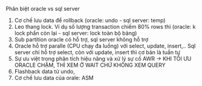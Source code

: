 Phân biệt oracle vs sql server
1. Cơ chế lưu data để rollback (oracle: undo - sql server: temp)
2. Leo thang lock. Ví dụ số lượng transaction chiếm 80% rows thì (oracle: k lock phần còn lại - sql server: lock toàn bộ bảng)
3. Sub partition oracle có hỗ trợ, sql server không hỗ trợ
4. Oracle hỗ trợ paralle (CPU chạy đa luồng) với select, update, insert,..
   Sql server chỉ hỗ trợ select, còn với update, insert thì cơ bản là tuần tự
5. Sự ưu việt trong phân tích hiệu năng và xử lý sự cố AWR 
-> KHI TỐI ƯU ORACLE CHẬM, THÌ XEM Ở WAIT CHỨ KHÔNG XEM QUERY
6. Flashback data từ undo, 
7. Cơ chế lưu data của orale: ASM
